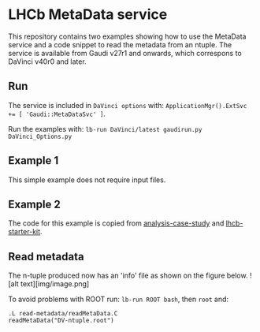 # LHCb MetaData service

This repository contains two examples showing how to use the MetaData service and a code snippet to read the metadata from an ntuple. The service is available from Gaudi v27r1 and onwards, which correspons to DaVinci v40r0 and later.

## Run 

The service is included in `DaVinci options` with: `ApplicationMgr().ExtSvc += [ 'Gaudi::MetaDataSvc' ]`.

Run the examples with: `lb-run DaVinci/latest gaudirun.py DaVinci_Options.py`

## Example 1

This simple example does not require input files.

## Example 2

The code for this example is copied from [analysis-case-study](https://github.com/atrisovic/analysis-case-study/tree/master/Step2_getMonteCarlo/D2Kmumu) and [lhcb-starter-kit](https://lhcb.github.io/first-analysis-steps/minimal-dv-job.html).

## Read metadata

The n-tuple produced now has an 'info' file as shown on the figure below.
![alt text][img/image.png]

To avoid problems with ROOT run: `lb-run ROOT bash`, then `root` and:
```
.L read-metadata/readMetaData.C
readMetaData("DV-ntuple.root")
```
